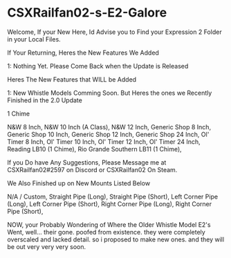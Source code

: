# CSXRailfan02-s-E2-Galore
Welcome, If your New Here, Id Advise you to Find your Expression 2 Folder in your Local Files.

If Your Returning, Heres the New Features We Added

1: Nothing Yet. Please Come Back when the Update is Released

Heres The New Features that WILL be Added

1: New Whistle Models Comming Soon. But Heres the ones we Recently Finished in the 2.0 Update

1 Chime

N&W 8 Inch, 
N&W 10 Inch (A Class), 
N&W 12 Inch, 
Generic Shop 8 Inch, 
Generic Shop 10 Inch, 
Generic Shop 12 Inch, 
Generic Shop 24 Inch, 
Ol' Timer 8 Inch, 
Ol' Timer 10 Inch, 
Ol' Timer 12 Inch, 
Ol' Timer 24 Inch, 
Reading LB10 (1 Chime), 
Rio Grande Southern LB11 (1 Chime), 

If you Do have Any Suggestions, Please Message me at CSXRailfan02#2597 on Discord or CSXRailfan02 On Steam.

We Also Finished up on New Mounts Listed Below

N/A / Custom, 
Straight Pipe (Long), 
Straight Pipe (Short), 
Left Corner Pipe (Long), 
Left Corner Pipe (Short), 
Right Corner Pipe (Long), 
Right Corner Pipe (Short), 

NOW, your Probably Wondering of Where the Older Whistle Model E2's Went, well... their gone. poofed from existence. they were completely overscaled and lacked detail. so i proposed to make new ones. and they will be out very very very soon.

